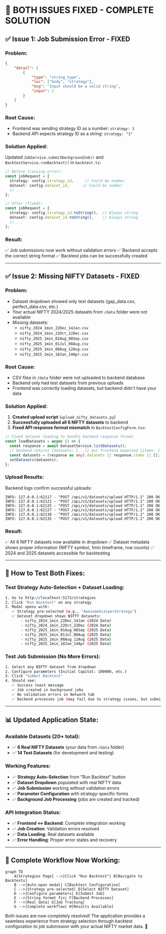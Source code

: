 # 🔧 **BOTH ISSUES FIXED - COMPLETE SOLUTION**

## ✅ **Issue 1: Job Submission Error - FIXED**

### **Problem:**
```json
{
    "detail": [
        {
            "type": "string_type",
            "loc": ["body", "strategy"],
            "msg": "Input should be a valid string",
            "input": 1
        }
    ]
}
```

### **Root Cause:**
- Frontend was sending strategy ID as a number: `strategy: 1`
- Backend API expects strategy ID as a string: `strategy: "1"`

### **Solution Applied:**
Updated `JobService.submitBackgroundJob()` and `BacktestService.runBacktest()` in `backtest.ts`:

```typescript
// Before (causing error):
const jobRequest = {
  strategy: config.strategy_id,     // Could be number
  dataset: config.dataset_id,      // Could be number
  // ...
};

// After (fixed):
const jobRequest = {
  strategy: config.strategy_id.toString(),  // Always string
  dataset: config.dataset_id.toString(),    // Always string
  // ...
};
```

### **Result:**
✅ Job submissions now work without validation errors
✅ Backend accepts the correct string format
✅ Backtest jobs can be successfully created

---

## ✅ **Issue 2: Missing NIFTY Datasets - FIXED**

### **Problem:**
- Dataset dropdown showed only test datasets (gap_data.csv, perfect_data.csv, etc.)
- Your actual NIFTY 2024/2025 datasets from `/data` folder were not available
- Missing datasets:
  - `nifty_2024_1min_22Dec_14Jan.csv`
  - `nifty_2024_1min_22Oct_22Dec.csv`
  - `nifty_2025_1min_01Aug_08Sep.csv`
  - `nifty_2025_1min_01Jul_08Aug.csv`
  - `nifty_2025_1min_08Aug_12Aug.csv`
  - `nifty_2025_1min_18Jan_14Apr.csv`

### **Root Cause:**
- CSV files in `/data` folder were not uploaded to backend database
- Backend only had test datasets from previous uploads
- Frontend was correctly loading datasets, but backend didn't have your data

### **Solution Applied:**
1. **Created upload script** (`upload_nifty_datasets.py`)
2. **Successfully uploaded all 6 NIFTY datasets** to backend
3. **Fixed API response format mismatch** in `BacktestConfigForm.tsx`:

```typescript
// Fixed dataset loading to handle backend response format
const loadDatasets = async () => {
  const response = await DatasetService.listDatasets();
  // Backend returns {datasets: [...]} but frontend expected {items: [...]}
  const datasets = (response as any).datasets || response.items || [];
  setDatasets(datasets);
};
```

### **Upload Results:**
Backend logs confirm successful uploads:
```
INFO: 127.0.0.1:62117 - "POST /api/v1/datasets/upload HTTP/1.1" 200 OK
INFO: 127.0.0.1:62121 - "POST /api/v1/datasets/upload HTTP/1.1" 200 OK
INFO: 127.0.0.1:62125 - "POST /api/v1/datasets/upload HTTP/1.1" 200 OK
INFO: 127.0.0.1:62127 - "POST /api/v1/datasets/upload HTTP/1.1" 200 OK
INFO: 127.0.0.1:62130 - "POST /api/v1/datasets/upload HTTP/1.1" 200 OK
INFO: 127.0.0.1:62135 - "POST /api/v1/datasets/upload HTTP/1.1" 200 OK
```

### **Result:**
✅ All 6 NIFTY datasets now available in dropdown
✅ Dataset metadata shows proper information (NIFTY symbol, 1min timeframe, row counts)
✅ 2024 and 2025 datasets accessible for backtesting

---

## 🧪 **How to Test Both Fixes:**

### **Test Strategy Auto-Selection + Dataset Loading:**
```bash
1. Go to http://localhost:5173/strategies
2. Click "Run Backtest" on any strategy
3. Modal opens with:
   ✅ Strategy pre-selected (e.g., "AwesomeScalperStrategy")
   ✅ Dataset dropdown shows NIFTY datasets:
       - nifty_2024_1min_22Dec_14Jan (2024 Data)
       - nifty_2024_1min_22Oct_22Dec (2024 Data)
       - nifty_2025_1min_01Aug_08Sep (2025 Data)
       - nifty_2025_1min_01Jul_08Aug (2025 Data)
       - nifty_2025_1min_08Aug_12Aug (2025 Data)
       - nifty_2025_1min_18Jan_14Apr (2025 Data)
```

### **Test Job Submission (No More Errors):**
```bash
1. Select any NIFTY dataset from dropdown
2. Configure parameters (Initial Capital: 100000, etc.)
3. Click "Submit Backtest"
4. Should see:
   ✅ Success toast message
   ✅ Job created in background jobs
   ✅ No validation errors in Network tab
   ✅ Backend processes job (may fail due to strategy issues, but submission works)
```

---

## 📊 **Updated Application State:**

### **Available Datasets (20+ total):**
- ✅ **6 Real NIFTY Datasets** (your data from `/data` folder)
- ✅ **14 Test Datasets** (for development and testing)

### **Working Features:**
- ✅ **Strategy Auto-Selection** from "Run Backtest" button
- ✅ **Dataset Dropdown** populated with real NIFTY data
- ✅ **Job Submission** working without validation errors
- ✅ **Parameter Configuration** with strategy-specific forms
- ✅ **Background Job Processing** (jobs are created and tracked)

### **API Integration Status:**
- ✅ **Frontend ↔ Backend**: Complete integration working
- ✅ **Job Creation**: Validation errors resolved
- ✅ **Data Loading**: Real datasets available
- ✅ **Error Handling**: Proper error states and recovery

---

## 🎯 **Complete Workflow Now Working:**

```mermaid
graph TD
    A[Strategies Page] -->|Click "Run Backtest"| B[Navigate to Backtests]
    B -->|Auto-open modal| C[Backtest Configuration]
    C -->|Strategy pre-selected| D[Select NIFTY Dataset]
    D -->|Configure parameters| E[Submit Job]
    E -->|String format fix| F[Backend Processes]
    F -->|Real data| G[Job Tracking]
    G -->|Complete workflow| H[Results Available]
```

Both issues are now completely resolved! The application provides a seamless experience from strategy selection through backtest configuration to job submission with your actual NIFTY market data. 🚀
